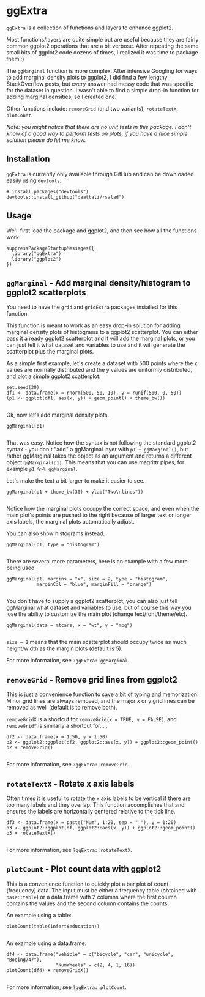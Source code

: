 ggExtra
=======

`ggExtra` is a collection of functions and layers to enhance ggplot2.

Most functions/layers are quite simple but are useful because they are
fairly common ggplot2 operations that are a bit verbose. After repeating
the same small bits of ggplot2 code dozens of times, I realized it was
time to package them :)

The `ggMarginal` function is more complex. After intensive Googling for
ways to add marginal density plots to ggplot2, I did find a few lengthy
StackOverflow posts, but every answer had messy code that was specific
for the dataset in question. I wasn't able to find a simple drop-in
function for adding marginal densities, so I created one.

Other functions include: `removeGrid` (and two variants), `rotateTextX`,
`plotCount`.

*Note: you might notice that there are no unit tests in this package. I
don't know of a good way to perform tests on plots, if you have a nice
simple solution please do let me know.*

Installation
------------

`ggExtra` is currently only available through GitHub and can be
downloaded easily using `devtools`.

    # install.packages("devtools")
    devtools::install_github("daattali/rsalad")

Usage
-----

We'll first load the package and ggplot2, and then see how all the
functions work.

    suppressPackageStartupMessages({
      library("ggExtra")
      library("ggplot2")
    })

`ggMarginal` - Add marginal density/histogram to ggplot2 scatterplots
---------------------------------------------------------------------

You need to have the `grid` and `gridExtra` packages installed for this
function.

This function is meant to work as an easy drop-in solution for adding
marginal density plots of histograms to a ggplot2 scatterplot. You can
either pass it a ready ggplot2 scatterplot and it will add the marginal
plots, or you can just tell it what dataset and variables to use and it
will generate the scatterplot plus the marginal plots.

As a simple first example, let's create a dataset with 500 points where
the x values are normally distributed and the y values are uniformly
distributed, and plot a simple ggplot2 scatterplot.

    set.seed(30)
    df1 <- data.frame(x = rnorm(500, 50, 10), y = runif(500, 0, 50))
    (p1 <- ggplot(df1, aes(x, y)) + geom_point() + theme_bw())

<img src="overview_files/figure-markdown_strict/init-plot-1.png" title="" alt="" style="display: block; margin: auto;" />

Ok, now let's add marginal density plots.

    ggMarginal(p1)

<img src="overview_files/figure-markdown_strict/ggmarginal-basic-1.png" title="" alt="" style="display: block; margin: auto;" />

That was easy. Notice how the syntax is not following the standard
ggplot2 syntax - you don't "add" a ggMarginal layer with
`p1 + ggMarginal()`, but rather ggMarginal takes the object as an
argument and returns a different object `ggMarginal(p1)`. This means
that you can use magrittr pipes, for example `p1 %>% ggMarginal`.

Let's make the text a bit larger to make it easier to see.

    ggMarginal(p1 + theme_bw(30) + ylab("Two\nlines"))

<img src="overview_files/figure-markdown_strict/ggmarginal-large-1.png" title="" alt="" style="display: block; margin: auto;" />

Notice how the marginal plots occupy the correct space, and even when
the main plot's points are pushed to the right because of larger text or
longer axis labels, the marginal plots automatically adjust.

You can also show histograms instead.

    ggMarginal(p1, type = "histogram")

<img src="overview_files/figure-markdown_strict/ggmarginal-hist-1.png" title="" alt="" style="display: block; margin: auto;" />

There are several more parameters, here is an example with a few more
being used.

    ggMarginal(p1, margins = "x", size = 2, type = "histogram",
               marginCol = "blue", marginFill = "orange")

<img src="overview_files/figure-markdown_strict/ggmarginal-params-1.png" title="" alt="" style="display: block; margin: auto;" />

You don't have to supply a ggplot2 scatterplot, you can also just tell
ggMarginal what dataset and variables to use, but of course this way you
lose the ability to customize the main plot (change
text/font/theme/etc).

    ggMarginal(data = mtcars, x = "wt", y = "mpg")

<img src="overview_files/figure-markdown_strict/ggmarginal-manual-1.png" title="" alt="" style="display: block; margin: auto;" />

`size = 2` means that the main scatterplot should occupy twice as much
height/width as the margin plots (default is 5).

For more information, see `?ggExtra::ggMarginal`.

`removeGrid` - Remove grid lines from ggplot2
---------------------------------------------

This is just a convenience function to save a bit of typing and
memorization. Minor grid lines are always removed, and the major x or y
grid lines can be removed as well (default is to remove both).

`removeGridX` is a shortcut for `removeGrid(x = TRUE, y = FALSE)`, and
`removeGridY` is similarly a shortcut for...
<leave as exercise for reader>.

    df2 <- data.frame(x = 1:50, y = 1:50)
    p2 <- ggplot2::ggplot(df2, ggplot2::aes(x, y)) + ggplot2::geom_point()
    p2 + removeGrid()

<img src="overview_files/figure-markdown_strict/removeGrid-1.png" title="" alt="" style="display: block; margin: auto;" />

For more information, see `?ggExtra::removeGrid`.

`rotateTextX` - Rotate x axis labels
------------------------------------

Often times it is useful to rotate the x axis labels to be vertical if
there are too many labels and they overlap. This function accomplishes
that and ensures the labels are horizontally centered relative to the
tick line.

    df3 <- data.frame(x = paste("Num", 1:20, sep = "_"), y = 1:20)
    p3 <- ggplot2::ggplot(df, ggplot2::aes(x, y)) + ggplot2::geom_point()
    p3 + rotateTextX()

<img src="overview_files/figure-markdown_strict/rotateTextX-1.png" title="" alt="" style="display: block; margin: auto;" />

For more information, see `?ggExtra::rotateTextX`.

`plotCount` - Plot count data with ggplot2
------------------------------------------

This is a convenience function to quickly plot a bar plot of count
(frequency) data. The input must be either a frequency table (obtained
with `base::table`) or a data.frame with 2 columns where the first
column contains the values and the second column contains the counts.

An example using a table:

    plotCount(table(infert$education))

<img src="overview_files/figure-markdown_strict/plotCount-table-1.png" title="" alt="" style="display: block; margin: auto;" />

An example using a data.frame:

    df4 <- data.frame("vehicle" = c("bicycle", "car", "unicycle", "Boeing747"),
                      "NumWheels" = c(2, 4, 1, 16))
    plotCount(df4) + removeGridX()

<img src="overview_files/figure-markdown_strict/plotCount-df-1.png" title="" alt="" style="display: block; margin: auto;" />

For more information, see `?ggExtra::plotCount`.
